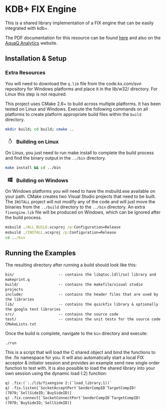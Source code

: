 # KDB+ FIX Engine

This is a shared library implementation of a FIX engine that can be easily integrated with kdb+. 

The PDF documentation for this resource can be found [here][gitpdfdoc] and also on the [AquaQ Analytics][aquaqresources]
website.

Installation & Setup
--------------------

### Extra Resources
You will need to download the `q.lib` file from the code.kx.com/svn repository for Windows platforms
and place it in the lib/w32/ directory. For Linux this step is not required.

This project uses CMake 2.6+ to build across multiple platforms. It has been tested on Linux and
Windows. Execute the following commands on all platforms to create platform appropriate build
files within the `build` directory.

```sh
mkdir build; cd build; cmake ..
```

### <img src="docs/icons/linux.png" height="16px"> Building on Linux

On Linux, you just need to run make install to complete the build process
and find the binary output in the `../bin` directory.

```sh
make install && cd ../bin
```

### <img src="docs/icons/windows.png" height="16px"> Building on Windows

On Windows platforms you will need to have the msbuild.exe available on your path. CMake creates
two Visual Studio projects that need to be built. The `INSTALL` project will not modify any of the
code and will just move the binaries from the `../build` directory to the `../bin` directory. An
extra `fixengine.lib` file will be produced on Windows, which can be ignored after the build process.

```bat
msbuild ./ALL_BUILD.vcxproj /p:Configuration=Release
msbuild ./INSTALL.vcxproj /p:Configuration=Release
cd ../bin
```

Running the Examples
--------------------

The resulting directory after running a build should look like this:

    bin/                    -- contains the libqtoc.[dll/so] library and makeprint.q
    build/                  -- contains the makefile/visual studio projects
    include/                -- contains the header files that are used by the libraries
    lib/                    -- contains the quickfix library & optionally the google test libraries
    src/                    -- contains the source code
    test/                   -- contains the unit tests for the source code
    CMakeLists.txt

Once the build is complete, navigate to the `bin` directory and execute:

    ./run

This is a script that will load the C shared object and bind the functions to the .fix namespace for you. It
will also automatically start a local FIX acceptor & initiator session and provides an example send new single
order function to test with. It is also possible to load the shared library into your own session using the
dynamic load (:2) function:

```apl
q) .fix:(`:./lib/fixengine 2:(`load_library;1))`
q) .fix.listen[`SocketAcceptPort`SenderCompID`TargetCompID!(7070;`SellSideID;`BuySideID)]
q) .fix.connect[`SocketConnectPort`SenderCompID`TargetCompID!(7070;`BuySideID;`SellSideID)]
```

[aquaqwebsite]: http://www.aquaq.co.uk  "AquaQ Analytics Website"
[aquaqresources]: http://www.aquaq.co.uk/resources "AquaQ Analytics Website Resources"
[gitpdfdoc]: https://github.com/AquaQAnalytics/kdb-fix-adaptor/blob/master/docs/FixSharedLibrary.pdf
